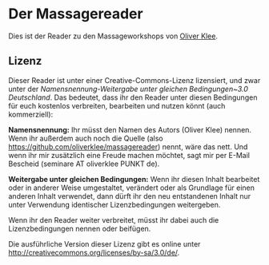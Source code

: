 Der Massagereader
=================

Dies ist der Reader zu den Massageworkshops von [Oliver Klee](http://www.oliverklee.de/).

Lizenz
------

Dieser Reader ist unter einer Creative-Commons-Lizenz lizensiert, und zwar unter der *Namensnennung-Weitergabe unter gleichen Bedingungen~3.0 Deutschland*. Das bedeutet, dass ihr den Reader unter diesen Bedingungen für euch kostenlos verbreiten, bearbeiten und nutzen könnt (auch kommerziell):

**Namensnennung:** Ihr müsst den Namen des Autors (Oliver Klee) nennen. Wenn ihr außerdem auch noch die Quelle (also https://github.com/oliverklee/massagereader) nennt, wäre das nett. Und wenn ihr mir zusätzlich eine Freude machen möchtet, sagt mir per E-Mail Bescheid (seminare AT oliverklee PUNKT de).

**Weitergabe unter gleichen Bedingungen:** Wenn ihr diesen Inhalt bearbeitet oder in anderer Weise umgestaltet, verändert oder als Grundlage für einen anderen Inhalt verwendet, dann dürft ihr den neu entstandenen Inhalt nur unter Verwendung identischer Lizenzbedingungen weitergeben.

Wenn ihr den Reader weiter verbreitet, müsst ihr dabei auch die Lizenzbedingungen nennen oder beifügen.

Die ausführliche Version dieser Lizenz gibt es online unter <http://creativecommons.org/licenses/by-sa/3.0/de/>.
